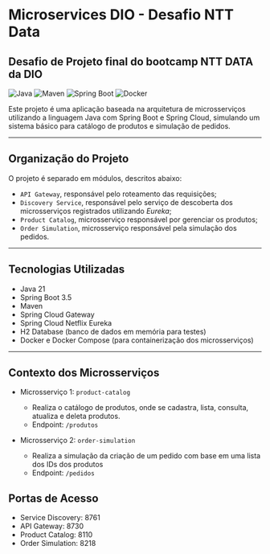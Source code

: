 # Microservices DIO - Desafio NTT Data
## Desafio de Projeto final do bootcamp NTT DATA da DIO

![Java](https://img.shields.io/badge/Java-21-royalblue?style=for-the-badge&logo=openjdk)
![Maven](https://img.shields.io/badge/Maven-darkred?style=for-the-badge&logo=apachemaven)
![Spring Boot](https://img.shields.io/badge/Spring_Boot-v3.5-darkgreen?style=for-the-badge&logo=spring)
![Docker](https://img.shields.io/badge/Docker-lightblue?style=for-the-badge&logo=docker)

Este projeto é uma aplicação baseada na arquitetura de microsserviços utilizando a linguagem Java com Spring Boot e Spring Cloud, simulando um sistema básico para catálogo de produtos e simulação de pedidos.

---

## Organização do Projeto

O projeto é separado em módulos, descritos abaixo:

- `API Gateway`, responsável pelo roteamento das requisições;
- `Discovery Service`, responsável pelo serviço de descoberta dos microsserviços registrados utilizando _Eureka_;
- `Product Catalog`, microsserviço responsável por gerenciar os produtos;
- `Order Simulation`, microsserviço responsável pela simulação dos pedidos.

--- 

## Tecnologias Utilizadas

* Java 21
* Spring Boot 3.5
* Maven
* Spring Cloud Gateway
* Spring Cloud Netflix Eureka
* H2 Database (banco de dados em memória para testes)
* Docker e Docker Compose (para containerização dos microsserviços)

--- 

## Contexto dos Microsserviços

- Microsserviço 1: `product-catalog`

  	* Realiza o catálogo de produtos, onde se cadastra, lista, consulta, atualiza e deleta produtos.
	* Endpoint: `/produtos`

- Microsserviço 2: `order-simulation`

	* Realiza a simulação da criação de um pedido com base em uma lista dos IDs dos produtos
	* Endpoint: `/pedidos`

## Portas de Acesso

- Service Discovery: 8761
- API Gateway: 8730
- Product Catalog: 8110
- Order Simulation: 8218


